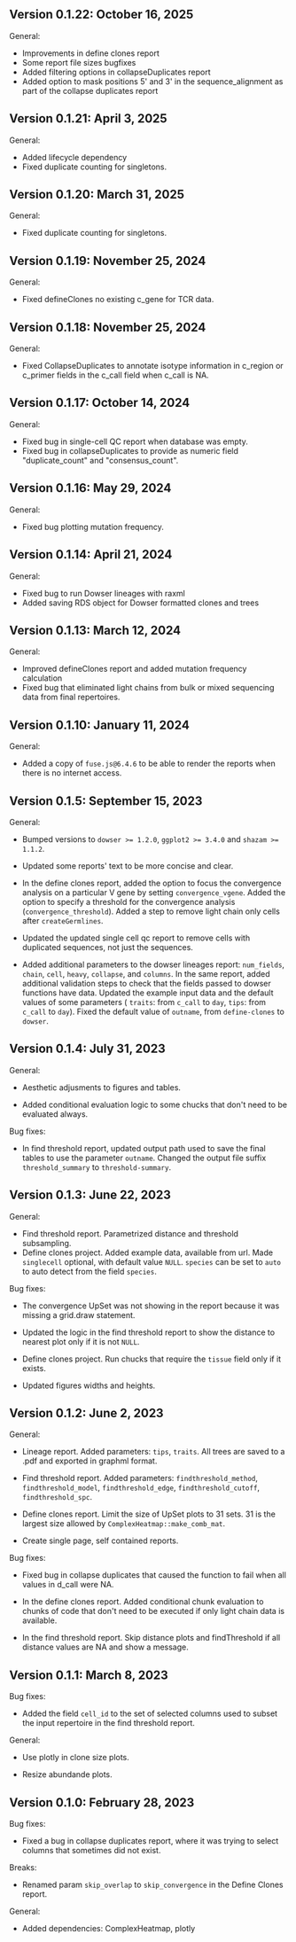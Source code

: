 Version 0.1.22: October 16, 2025
-----------------------------------

General:

+ Improvements in define clones report
+ Some report file sizes bugfixes
+ Added filtering options in collapseDuplicates report
+ Added option to mask positions 5' and 3' in the sequence_alignment as part of the collapse duplicates report


Version 0.1.21: April 3, 2025
-------------------------------------------------------------------------------

General:

+ Added lifecycle dependency
+ Fixed duplicate counting for singletons.

Version 0.1.20: March 31, 2025
-------------------------------------------------------------------------------

General:

+ Fixed duplicate counting for singletons.

Version 0.1.19: November 25, 2024
-------------------------------------------------------------------------------

General:

+ Fixed defineClones no existing c_gene for TCR data.


Version 0.1.18: November 25, 2024
-------------------------------------------------------------------------------

General:

+ Fixed CollapseDuplicates to annotate isotype information in c_region or c_primer fields in the c_call field when c_call is NA.


Version 0.1.17: October 14, 2024
-------------------------------------------------------------------------------

General:

+ Fixed bug in single-cell QC report when database was empty.
+ Fixed bug in collapseDuplicates to provide as numeric field "duplicate_count" and "consensus_count".


Version 0.1.16: May 29, 2024
-------------------------------------------------------------------------------

General:

+ Fixed bug plotting mutation frequency.


Version 0.1.14: April 21, 2024
-------------------------------------------------------------------------------

General:

+ Fixed bug to run Dowser lineages with raxml
+ Added saving RDS object for Dowser formatted clones and trees

Version 0.1.13: March 12, 2024
-------------------------------------------------------------------------------

General:

+ Improved defineClones report and added mutation frequency calculation
+ Fixed bug that eliminated light chains from bulk or mixed sequencing data from
final repertoires.


Version 0.1.10: January 11, 2024
-------------------------------------------------------------------------------

General:

+ Added a copy of `fuse.js@6.4.6` to be able to render the reports when there is 
no internet access.


Version 0.1.5: September 15, 2023
-------------------------------------------------------------------------------

General:

+ Bumped versions to `dowser >= 1.2.0`, `ggplot2 >= 3.4.0` and `shazam >= 1.1.2`.
+ Updated some reports' text to be more concise and clear.
+ In the define clones report, added the option to focus the convergence analysis on 
  a particular V gene by setting `convergence_vgene`. Added the option to specify
  a threshold for the convergence analysis (`convergence_threshold`). Added a step
  to remove light chain only cells after `createGermlines`.
+ Updated the updated single cell qc report to remove cells with duplicated 
  sequences, not just the sequences.
  
+ Added additional parameters to the dowser lineages report: `num_fields`, `chain`, `cell`, 
  `heavy`, `collapse`, and `columns`. In the same report, added additional 
  validation steps to check that the fields passed to dowser functions have data.
  Updated the example input data and the default values of some parameters (
  `traits`: from `c_call` to `day`, `tips`: from `c_call` to `day`). Fixed the default value
  of `outname`, from `define-clones` to `dowser`.

Version 0.1.4: July 31, 2023
-------------------------------------------------------------------------------

General:

+ Aesthetic adjusments to figures and tables.

+ Added conditional evaluation logic to some chucks that don't need to be
  evaluated always.
  
Bug fixes:

+ In find threshold report, updated output path used to save the final tables
  to use the parameter `outname`. Changed the output file suffix `threshold_summary`
  to `threshold-summary`.  


Version 0.1.3: June 22, 2023
-------------------------------------------------------------------------------

General:

+ Find threshold report. Parametrized distance and threshold subsampling.
+ Define clones project. Added example data, available from url. Made `singlecell`
  optional, with default value `NULL`. `species` can be set to `auto` to auto
  detect from the field `species`.

Bug fixes:

+ The convergence UpSet was not showing in the report because it was missing
  a grid.draw statement.
  
+ Updated the logic in the find threshold report to show the distance to 
  nearest plot only if it is not `NULL`. 
  
+ Define clones project. Run chucks that require the `tissue` field only if
  it exists.
  
+ Updated figures widths and heights.

Version 0.1.2: June 2, 2023
-------------------------------------------------------------------------------

General:

+ Lineage report. Added parameters: `tips`, `traits`. All trees are saved to a .pdf
  and exported in graphml format.
  
+ Find threshold report. Added parameters: `findthreshold_method`, 
  `findthreshold_model`, `findthreshold_edge`, `findthreshold_cutoff`, 
   `findthreshold_spc`.
  
+ Define clones report. Limit the size of UpSet plots to 31 sets. 31 is the
  largest size allowed by `ComplexHeatmap::make_comb_mat`.
  
+ Create single page, self contained reports.

Bug fixes:

+ Fixed bug in collapse duplicates that caused the function to fail when all 
  values in d_call were NA.
  
+ In the define clones report. Added conditional chunk evaluation to chunks of 
  code that don't need to be executed if only light chain data is available. 
  
+ In the find threshold report. Skip distance plots and findThreshold if all
  distance values are NA and show a message.
  

Version 0.1.1: March 8, 2023
-------------------------------------------------------------------------------

Bug fixes:

+ Added the field `cell_id` to the set of selected columns used to subset the 
  input repertoire in the find threshold report.

General:

+ Use plotly in clone size plots.

+ Resize abundande plots.
 

Version 0.1.0: February 28, 2023
-------------------------------------------------------------------------------

Bug fixes:

+ Fixed a bug in collapse duplicates report, where it was trying to select columns
  that sometimes did not exist.

Breaks:

+ Renamed param `skip_overlap` to `skip_convergence` in the Define Clones report.

General:

+ Added dependencies: ComplexHeatmap, plotly

